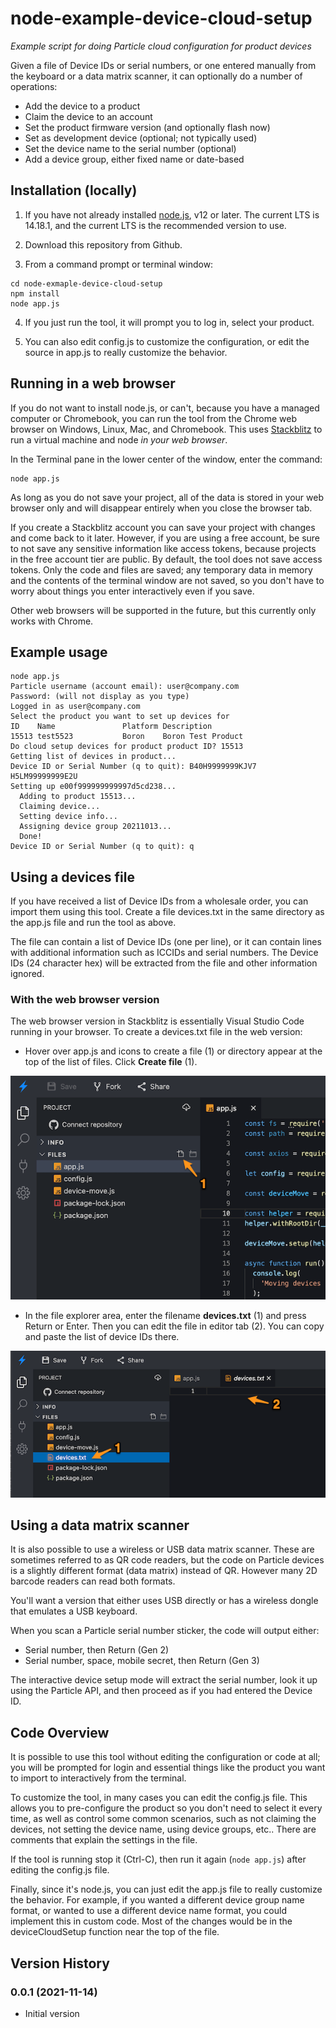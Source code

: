 # node-example-device-cloud-setup

*Example script for doing Particle cloud configuration for product devices*

Given a file of Device IDs or serial numbers, or one entered manually from the keyboard or a data matrix scanner, it can optionally do a number of operations:

- Add the device to a product
- Claim the device to an account
- Set the product firmware version (and optionally flash now)
- Set as development device (optional; not typically used)
- Set the device name to the serial number (optional)
- Add a device group, either fixed name or date-based

## Installation (locally)

1. If you have not already installed [node.js](https://nodejs.org/), v12 or later. The current LTS is 14.18.1, and the current LTS is the recommended version to use.

2. Download this repository from Github. 

3. From a command prompt or terminal window:

```
cd node-exmaple-device-cloud-setup
npm install
node app.js
```

4. If you just run the tool, it will prompt you to log in, select your product.

5. You can also edit config.js to customize the configuration, or edit the source in app.js to really customize the behavior.

## Running in a web browser

If you do not want to install node.js, or can't, because you have a managed computer or Chromebook, you can run the tool from the Chrome web browser on Windows, Linux, Mac, and Chromebook. This uses [Stackblitz](https://stackblitz.com) to run a virtual machine and node *in your web browser*.

In the Terminal pane in the lower center of the window, enter the command:

```
node app.js
```

As long as you do not save your project, all of the data is stored in your web browser only and will disappear entirely when you close the browser tab. 

If you create a Stackblitz account you can save your project with changes and come back to it later. However, if you are using a free account, be sure to not save any sensitive information like access tokens, because projects in the free account tier are public. By default, the tool does not save access tokens. Only the code and files are saved; any temporary data in memory and the contents of the terminal window are not saved, so you don't have to worry about things you enter interactively even if you save.

Other web browsers will be supported in the future, but this currently only works with Chrome. 

## Example usage

```
node app.js
Particle username (account email): user@company.com
Password: (will not display as you type) 
Logged in as user@company.com
Select the product you want to set up devices for
ID    Name               Platform Description                                
15513 test5523           Boron    Boron Test Product                         
Do cloud setup devices for product product ID? 15513
Getting list of devices in product...
Device ID or Serial Number (q to quit): B40H9999999KJV7 H5LM99999999E2U
Setting up e00f999999999997d5cd238...
  Adding to product 15513...
  Claiming device...
  Setting device info...
  Assigning device group 20211013...
  Done!
Device ID or Serial Number (q to quit): q
```


## Using a devices file

If you have received a list of Device IDs from a wholesale order, you can import them using this tool. Create a file devices.txt in the same directory as the app.js file and run the tool as above. 

The file can contain a list of Device IDs (one per line), or it can contain lines with additional information such as ICCIDs and serial numbers. The Device IDs (24 character hex) will be extracted from the file and other information ignored.

### With the web browser version

The web browser version in Stackblitz is essentially Visual Studio Code running in your browser. To create a devices.txt file in the web version:

- Hover over app.js and icons to create a file (1) or directory appear at the top of the list of files. Click **Create file** (1).

![](images/create-file.png)

- In the file explorer area, enter the filename **devices.txt** (1) and press Return or Enter. Then you can edit the file in editor tab (2). You can copy and paste the list of device IDs there.

![](images/edit-file.png)

## Using a data matrix scanner

It is also possible to use a wireless or USB data matrix scanner. These are sometimes referred to as QR code readers, but the code on Particle devices is a slightly different format (data matrix) instead of QR. However many 2D barcode readers can read both formats.

You'll want a version that either uses USB directly or has a wireless dongle that emulates a USB keyboard.

When you scan a Particle serial number sticker, the code will output either:

- Serial number, then Return (Gen 2)
- Serial number, space, mobile secret, then Return (Gen 3)

The interactive device setup mode will extract the serial number, look it up using the Particle API, and then proceed as if you had entered the Device ID.

## Code Overview

It is possible to use this tool without editing the configuration or code at all; you will be prompted for login and essential things like the product you want to import to interactively from the terminal.

To customize the tool, in many cases you can edit the config.js file. This allows you to pre-configure the product so you don't need to select it every time, as well as control some common scenarios, such as not claiming the devices, not setting the device name, using device groups, etc.. There are comments that explain the settings in the file. 

If the tool is running stop it (Ctrl-C), then run it again (`node app.js`) after editing the config.js file.

Finally, since it's node.js, you can just edit the app.js file to really customize the behavior. For example, if you wanted a different device group name format, or wanted to use a different device name format, you could implement this in custom code. Most of the changes would be in the deviceCloudSetup function near the top of the file.

## Version History

### 0.0.1 (2021-11-14)

- Initial version



